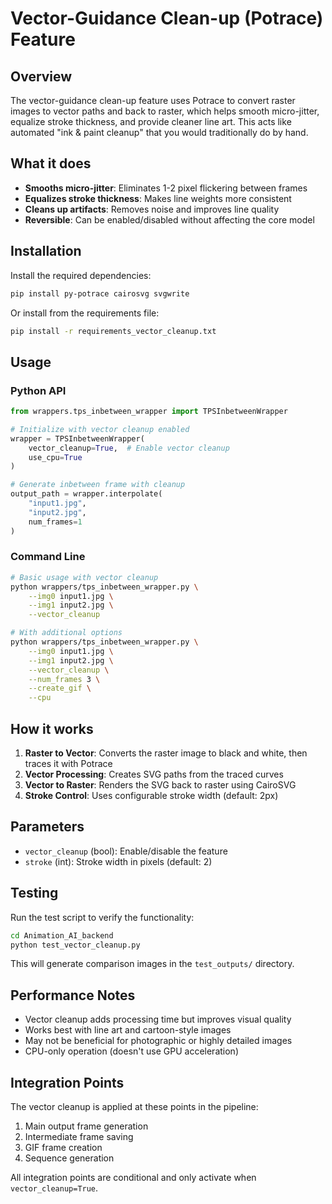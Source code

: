 # Vector-Guidance Clean-up (Potrace) Feature

## Overview

The vector-guidance clean-up feature uses Potrace to convert raster images to vector paths and back to raster, which helps smooth micro-jitter, equalize stroke thickness, and provide cleaner line art. This acts like automated "ink & paint cleanup" that you would traditionally do by hand.

## What it does

- **Smooths micro-jitter**: Eliminates 1-2 pixel flickering between frames
- **Equalizes stroke thickness**: Makes line weights more consistent
- **Cleans up artifacts**: Removes noise and improves line quality
- **Reversible**: Can be enabled/disabled without affecting the core model

## Installation

Install the required dependencies:

```bash
pip install py-potrace cairosvg svgwrite
```

Or install from the requirements file:

```bash
pip install -r requirements_vector_cleanup.txt
```

## Usage

### Python API

```python
from wrappers.tps_inbetween_wrapper import TPSInbetweenWrapper

# Initialize with vector cleanup enabled
wrapper = TPSInbetweenWrapper(
    vector_cleanup=True,  # Enable vector cleanup
    use_cpu=True
)

# Generate inbetween frame with cleanup
output_path = wrapper.interpolate(
    "input1.jpg", 
    "input2.jpg",
    num_frames=1
)
```

### Command Line

```bash
# Basic usage with vector cleanup
python wrappers/tps_inbetween_wrapper.py \
    --img0 input1.jpg \
    --img1 input2.jpg \
    --vector_cleanup

# With additional options
python wrappers/tps_inbetween_wrapper.py \
    --img0 input1.jpg \
    --img1 input2.jpg \
    --vector_cleanup \
    --num_frames 3 \
    --create_gif \
    --cpu
```

## How it works

1. **Raster to Vector**: Converts the raster image to black and white, then traces it with Potrace
2. **Vector Processing**: Creates SVG paths from the traced curves
3. **Vector to Raster**: Renders the SVG back to raster using CairoSVG
4. **Stroke Control**: Uses configurable stroke width (default: 2px)

## Parameters

- `vector_cleanup` (bool): Enable/disable the feature
- `stroke` (int): Stroke width in pixels (default: 2)

## Testing

Run the test script to verify the functionality:

```bash
cd Animation_AI_backend
python test_vector_cleanup.py
```

This will generate comparison images in the `test_outputs/` directory.

## Performance Notes

- Vector cleanup adds processing time but improves visual quality
- Works best with line art and cartoon-style images
- May not be beneficial for photographic or highly detailed images
- CPU-only operation (doesn't use GPU acceleration)

## Integration Points

The vector cleanup is applied at these points in the pipeline:

1. Main output frame generation
2. Intermediate frame saving
3. GIF frame creation
4. Sequence generation

All integration points are conditional and only activate when `vector_cleanup=True`. 